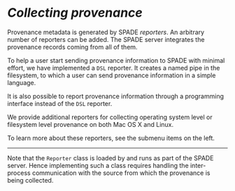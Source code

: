 # _Collecting provenance_ #

Provenance metadata is generated by SPADE _reporters_. An arbitrary number of reporters can be added. The SPADE server integrates the provenance records coming from all of them.

To help a user start sending provenance information to SPADE with minimal effort, we have implemented a `DSL` reporter. It creates a named pipe in the filesystem, to which a user can send provenance information in a simple language.

It is also possible to report provenance information through a programming interface instead of the `DSL` reporter.

We provide additional reporters for collecting operating system level or filesystem level provenance on both Mac OS X and Linux.

To learn more about these reporters, see the submenu items on the left.


---


Note that the `Reporter` class is loaded by and runs as part of the SPADE server. Hence implementing such a class requires handling the inter-process communication with the source from which the provenance is being collected.